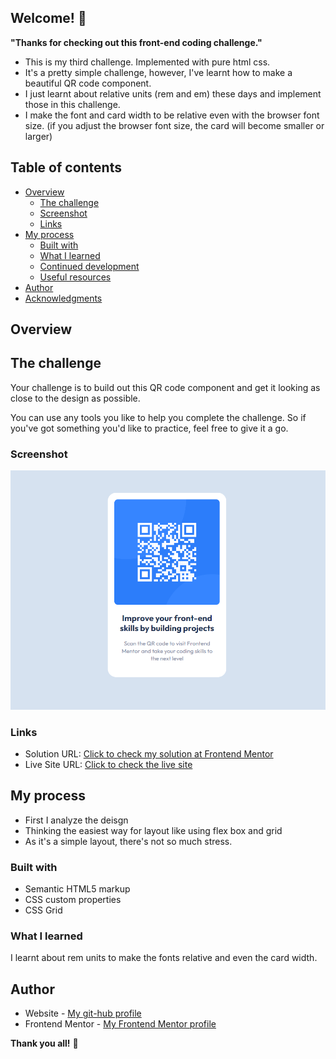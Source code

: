 ## Welcome! 👋

**"Thanks for checking out this front-end coding challenge."**

- This is my third challenge. Implemented with pure html css.
- It's a pretty simple challenge, however, I've learnt how to make a beautiful QR code component.
- I just learnt about relative units (rem and em) these days and implement those in this challenge.
- I make the font and card width to be relative even with the browser font size. (if you adjust the browser font size, the card will become smaller or larger)

## Table of contents

- [Overview](#overview)
  - [The challenge](#the-challenge)
  - [Screenshot](#screenshot)
  - [Links](#links)
- [My process](#my-process)
  - [Built with](#built-with)
  - [What I learned](#what-i-learned)
  - [Continued development](#continued-development)
  - [Useful resources](#useful-resources)
- [Author](#author)
- [Acknowledgments](#acknowledgments)

## Overview

## The challenge

Your challenge is to build out this QR code component and get it looking as close to the design as possible.

You can use any tools you like to help you complete the challenge. So if you've got something you'd like to practice, feel free to give it a go.

### Screenshot

![](./live-site-screenshot.png)

### Links

- Solution URL: [Click to check my solution at Frontend Mentor](https://github.com/CGM-ThanHtike/Qr-code-component-Frontend-Mentor)
- Live Site URL: [Click to check the live site](https://cgm-thanhtike.github.io/Qr-code-component-Frontend-Mentor/)

## My process

- First I analyze the deisgn
- Thinking the easiest way for layout like using flex box and grid
- As it's a simple layout, there's not so much stress.

### Built with

- Semantic HTML5 markup
- CSS custom properties
- CSS Grid

### What I learned

I learnt about rem units to make the fonts relative and even the card width.

## Author

- Website - [My git-hub profile](https://github.com/CGM-ThanHtike)
- Frontend Mentor - [My Frontend Mentor profile](https://www.frontendmentor.io/profile/CGM-ThanHtike)

**Thank you all!** 🚀
